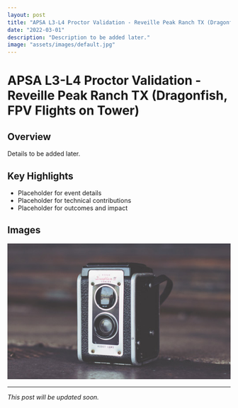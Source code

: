 ```yaml
---
layout: post
title: "APSA L3-L4 Proctor Validation - Reveille Peak Ranch TX (Dragonfish, FPV Flights on Tower)"
date: "2022-03-01"
description: "Description to be added later."
image: "assets/images/default.jpg"
---
```


# APSA L3-L4 Proctor Validation - Reveille Peak Ranch TX (Dragonfish, FPV Flights on Tower)

## Overview
Details to be added later.

## Key Highlights
- Placeholder for event details
- Placeholder for technical contributions
- Placeholder for outcomes and impact

## Images
![Placeholder](assets/images/default.jpg)

---

*This post will be updated soon.*
